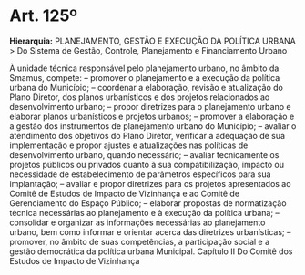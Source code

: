 # Art. 125º

**Hierarquia:** PLANEJAMENTO, GESTÃO E EXECUÇÃO DA POLÍTICA URBANA > Do Sistema de Gestão, Controle, Planejamento e Financiamento Urbano

À unidade técnica responsável pelo planejamento urbano, no âmbito da Smamus, compete:
– promover o planejamento e a execução da política urbana do Município;
– coordenar a elaboração, revisão e atualização do Plano Diretor, dos planos urbanísticos e dos projetos relacionados ao desenvolvimento urbano;
– propor diretrizes para o planejamento urbano e elaborar planos urbanísticos e projetos urbanos;
– promover a elaboração e a gestão dos instrumentos de planejamento urbano do Município;
– avaliar o atendimento dos objetivos do Plano Diretor, verificar a adequação de sua implementação e propor ajustes e atualizações nas políticas de desenvolvimento urbano, quando necessário;
– avaliar tecnicamente os projetos públicos ou privados quanto à sua compatibilização, impacto ou necessidade de estabelecimento de parâmetros específicos para sua implantação;
– avaliar e propor diretrizes para os projetos apresentados ao Comitê de Estudos de Impacto de Vizinhança e ao Comitê de Gerenciamento do Espaço Público;
– elaborar propostas de normatização técnica necessárias ao planejamento e à execução da política urbana;
– consolidar e organizar as informações necessárias ao planejamento urbano, bem como informar e orientar acerca das diretrizes urbanísticas;
– promover, no âmbito de suas competências, a participação social e a gestão democrática da política urbana Municipal.
Capítulo II
Do Comitê dos Estudos de Impacto de Vizinhança






